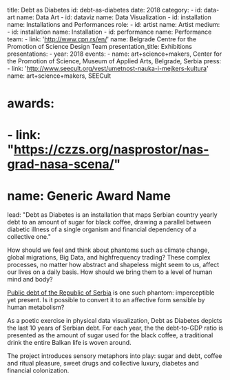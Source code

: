title: Debt as Diabetes
id: debt-as-diabetes
date: 2018
category: 
    - id: data-art
      name: Data Art
    - id: dataviz
      name: Data Visualization
    - id: installation
      name: Installations and Performances
role:
    - id: artist
      name: Artist
medium:
    - id: installation
      name: Installation
    - id: performance
      name: Performance
team:
    - link: 'http://www.cpn.rs/en/'
      name: Belgrade Centre for the Promotion of Science Design Team 
presentation_title: Exhibitions
presentations:
    - year: 2018
      events:
        - name: art+science+makers, Center for the Promotion of Science, Museum of Applied Arts, Belgrade, Serbia
press:
    - link: 'http://www.seecult.org/vest/umetnost-nauka-i-mejkers-kultura'
      name: art+science+makers, SEECult
# awards:
#     - link: "https://czzs.org/nasprostor/nas-grad-nasa-scena/"
#       name: Generic Award Name          
lead: "<span class='first-word-project-title'>Debt as Diabetes</span> is an installation that maps Serbian country yearly debt to an amount of sugar for black coffee, drawing a parallel between diabetic illness of a single organism and financial dependency of a collective one."

How should we feel and think about phantoms such as climate change, global migrations, Big Data, and highfrequency trading? These complex processes, no matter how abstract and shapeless might seem to us, affect our lives on a daily basis. How should we bring them to a level of human mind and body?  

<a href='http://www.javnidug.gov.rs/eng/default.asp' target="_blank">Public debt of the Republic of Serbia</a> is one such phantom: imperceptible yet present. Is it possible to convert it to an affective form sensible by human metabolism? 

As a poetic exercise in physical data visualization, Debt as Diabetes depicts the last 10 years of Serbian debt. For each year, the the debt-to-GDP ratio is presented as the amount of sugar used for the black coffee, a traditional drink the entire Balkan life is woven around. 

The project introduces sensory metaphors into play: sugar and debt, coffee and ritual pleasure, sweet drugs and collective luxury, diabetes and financial colonization.